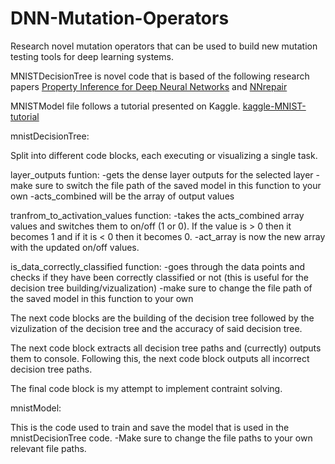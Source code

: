 # DNN-Mutation-Operators
Research novel mutation operators that can be used to build new mutation testing tools for deep learning systems.

MNISTDecisionTree is novel code that is based of the following research papers [Property Inference for Deep Neural Networks](https://arxiv.org/abs/1904.13215) and [NNrepair](https://arxiv.org/abs/2103.12535)

MNISTModel file follows a tutorial presented on Kaggle. [kaggle-MNIST-tutorial](https://www.kaggle.com/code/prashant111/mnist-deep-neural-network-with-keras#MNIST---Deep-Neural-Network-with-Keras)



mnistDecisionTree:


Split into different code blocks, each executing or visualizing a single task. 


layer_outputs funtion:
-gets the dense layer outputs for the selected layer
-make sure to switch the file path of the saved model in this function to your own
-acts_combined will be the array of output values

tranfrom_to_activation_values function: 
-takes the acts_combined array values and switches them to on/off (1 or 0). If the value is > 0 then it becomes 1 and if it is < 0 then it becomes 0. 
-act_array is now the new array with the updated on/off values.

is_data_correctly_classified function:
-goes through the data points and checks if they have been correctly classified or not (this is useful for the decision tree building/vizualization)
-make sure to change the file path of the saved model in this function to your own


The next code blocks are the building of the decision tree followed by the vizulization of the decision tree and the accuracy of said decision tree. 


The next code block extracts all decision tree paths and (currectly) outputs them to console. Following this, the next code block outputs all incorrect decision tree paths. 

The final code block is my attempt to implement contraint solving.


mnistModel: 

This is the code used to train and save the model that is used in the mnistDecisionTree code. 
-Make sure to change the file paths to your own relevant file paths.





